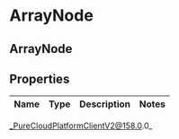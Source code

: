 # ArrayNode

## ArrayNode

## Properties

|Name | Type | Description | Notes|
|------------ | ------------- | ------------- | -------------|



_PureCloudPlatformClientV2@158.0.0_
